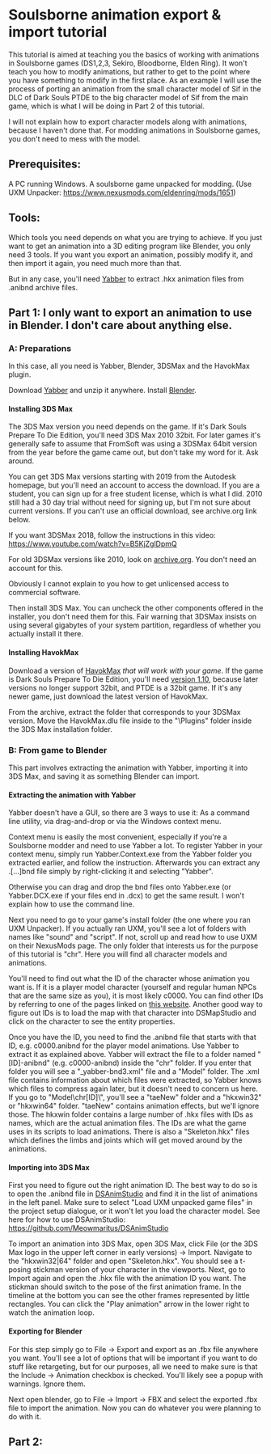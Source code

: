 # Soulsborne animation export & import tutorial

This tutorial is aimed at teaching you the basics of working with animations in Soulsborne games (DS1,2,3, Sekiro, Bloodborne, Elden Ring). It won't teach you how to modify animations, but rather to get to the point where you have something to modify in the first place. As an example I will use the process of porting an animation from the small character model of Sif in the DLC of Dark Souls PTDE to the big character model of Sif from the main game, which is what I will be doing in Part 2 of this tutorial.

I will not explain how to export character models along with animations, because I haven't done that. For modding animations in Soulsborne games, you don't need to mess with the model.

## Prerequisites:
A PC running Windows.
A soulsborne game unpacked for modding. (Use UXM Unpacker: https://www.nexusmods.com/eldenring/mods/1651)

## Tools:
Which tools you need depends on what you are trying to achieve. If you just want to get an animation into a 3D editing program like Blender, you only need 3 tools. If you want you export an animation, possibly modify it, and then import it again, you need much more than that.

But in any case, you'll need [Yabber](https://github.com/JKAnderson/Yabber/releases) to extract .hkx animation files from .anibnd archive files.

## Part 1: I only want to export an animation to use in Blender. I don't care about anything else.

### A: Preparations

In this case, all you need is Yabber, Blender, 3DSMax and the HavokMax plugin.

Download [Yabber](https://github.com/JKAnderson/Yabber/releases) and unzip it anywhere. 
Install [Blender](https://www.blender.org/). 

#### Installing 3DS Max

The 3DS Max version you need depends on the game. If it's Dark Souls Prepare To Die Edition, you'll need 3DS Max 2010 32bit. For later games it's generally safe to assume that FromSoft was using a 3DSMax 64bit version from the year before the game came out, but don't take my word for it. Ask around.

You can get 3DS Max versions starting with 2019 from the Autodesk homepage, but you'll need an account to access the download. If you are a student, you can sign up for a free student license, which is what I did. 2010 still had a 30 day trial without need for signing up, but I'm not sure about current versions. If you can't use an official download, see archive.org link below.

If you want 3DSMax 2018, follow the instructions in this video: https://www.youtube.com/watch?v=B5KjZglDpmQ

For old 3DSMax versions like 2010, look on [archive.org](https://archive.org/search?query=title%3A%283ds+max%29&and%5B%5D=mediatype%3A%22software%22). You don't need an account for this.

Obviously I cannot explain to you how to get unlicensed access to commercial software.

Then install 3DS Max. You can uncheck the other components offered in the installer, you don't need them for this. Fair warning that 3DSMax insists on using several gigabytes of your system partition, regardless of whether you actually install it there.

#### Installing HavokMax

Download a version of [HavokMax](https://github.com/PredatorCZ/HavokMax/releases) *that will work with your game*. If the game is Dark Souls Prepare To Die Edition, you'll need [version 1.10](https://github.com/PredatorCZ/HavokMax/releases/tag/v1.10), because later versions no longer support 32bit, and PTDE is a 32bit game. If it's any newer game, just download the latest version of HavokMax.

From the archive, extract the folder that corresponds to your 3DSMax version. Move the HavokMax.dlu file inside to the "\Plugins" folder inside the 3DS Max installation folder.

### B: From game to Blender

This part involves extracting the animation with Yabber, importing it into 3DS Max, and saving it as something Blender can import.

#### Extracting the animation with Yabber

Yabber doesn't have a GUI, so there are 3 ways to use it: As a command line utility, via drag-and-drop or via the Windows context menu.

Context menu is easily the most convenient, especially if you're a Soulsborne modder and need to use Yabber a lot. To register Yabber in your context menu, simply run Yabber.Context.exe from the Yabber folder you extracted earlier, and follow the instruction. Afterwards you can extract any .[...]bnd file simply by right-clicking it and selecting "Yabber".

Otherwise you can drag and drop the bnd files onto Yabber.exe (or Yabber.DCX.exe if your files end in .dcx) to get the same result. I won't explain how to use the command line.

Next you need to go to your game's install folder (the one where you ran UXM Unpacker). If you actually ran UXM, you'll see a lot of folders with names like "sound" and "script". If not, scroll up and read how to use UXM on their NexusMods page. The only folder that interests us for the purpose of this tutorial is "chr". Here you will find all character models and animations.

You'll need to find out what the ID of the character whose animation you want is. If it is a player model character (yourself and regular human NPCs that are the same size as you), it is most likely c0000. You can find other IDs by referring to one of the pages linked on [this website](http://soulsmodding.wikidot.com/reference:main). Another good way to figure out IDs is to load the map with that character into DSMapStudio and click on the character to see the entity properties.

Once you have the ID, you need to find the .anibnd file that starts with that ID, e.g. c0000.anibnd for the player model animations. Use Yabber to extract it as explained above. Yabber will extract the file to a folder named "[ID]-anibnd" (e.g. c0000-anibnd) inside the "chr" folder. If you enter that folder you will see a "_yabber-bnd3.xml" file and a "Model" folder. The .xml file contains information about which files were extracted, so Yabber knows which files to compress again later, but it doesn't need to concern us here. If you go to "Model\chr\[ID]\\", you'll see a "taeNew" folder and a "hkxwin32" or "hkxwin64" folder. "taeNew" contains animation effects, but we'll ignore those. The hkxwin folder contains a large number of .hkx files with IDs as names, which are the actual animation files. The IDs are what the game uses in its scripts to load animations. There is also a "Skeleton.hkx" files which defines the limbs and joints which will get moved around by the animations.

#### Importing into 3DS Max

First you need to figure out the right animation ID. The best way to do so is to open the .anibnd file in [DSAnimStudio](https://github.com/Meowmaritus/DSAnimStudio/releases/tag/ver4.9.3) and find it in the list of animations in the left panel. Make sure to select "Load UXM unpacked game files" in the project setup dialogue, or it won't let you load the character model. See here for how to use DSAnimStudio: https://github.com/Meowmaritus/DSAnimStudio

To import an animation into 3DS Max, open 3DS Max, click File (or the 3DS Max logo in the upper left corner in early versions) -> Import. Navigate to the "hkxwin32|64" folder and open "Skeleton.hkx". You should see a t-posing stickman version of your character in the viewports. Next, go to Import again and open the .hkx file with the animation ID you want. The stickman should switch to the pose of the first animation frame. In the timeline at the bottom you can see the other frames represented by little rectangles. You can click the "Play animation" arrow in the lower right to watch the animation loop.

#### Exporting for Blender

For this step simply go to File -> Export and export as an .fbx file anywhere you want. You'll see a lot of options that will be important if you want to do stuff like retargeting, but for our purposes, all we need to make sure is that the Include -> Animation checkbox is checked. You'll likely see a popup with warnings. Ignore them.

Next open blender, go to File -> Import -> FBX and select the exported .fbx file to import the animation. Now you can do whatever you were planning to do with it.

## Part 2: 
